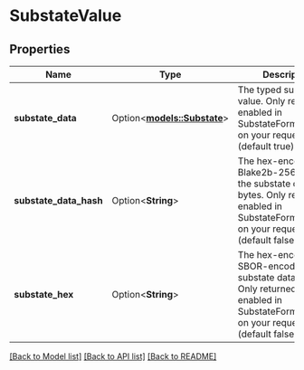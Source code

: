# SubstateValue

## Properties

Name | Type | Description | Notes
------------ | ------------- | ------------- | -------------
**substate_data** | Option<[**models::Substate**](Substate.md)> | The typed substate value. Only returned if enabled in SubstateFormatOptions on your request (default true). | [optional]
**substate_data_hash** | Option<**String**> | The hex-encoded Blake2b-256 hash of the substate data bytes. Only returned if enabled in SubstateFormatOptions on your request (default false). | [optional]
**substate_hex** | Option<**String**> | The hex-encoded, SBOR-encoded substate data bytes. Only returned if enabled in SubstateFormatOptions on your request (default false). | [optional]

[[Back to Model list]](../README.md#documentation-for-models) [[Back to API list]](../README.md#documentation-for-api-endpoints) [[Back to README]](../README.md)



